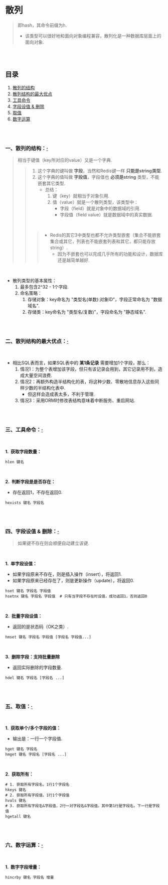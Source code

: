 # 散列
> 即hash，其命令前缀为h.
>
> - 该类型可以很好地和面向对象编程兼容，散列化是一种数据库层面上的面向对象.

<br><br>

## 目录

1. [散列的结构]()
2. [散列结构的最大优点]()
3. [工具命令]()
4. [字段设值 & 删除]()
5. [取值]()
6. [数字运算]()

<br><br>

### 一、散列的结构：[·](#目录)
> 相当于键值（key所对应的value）又是一个字典.
>
>> 1. 这个字典的键叫做 **字段**，当然和Redis键一样 **只能是string类型**.
>> 2. 这个字典的值叫做 **字段值**，字段值也 **必须是string** 类型，不能嵌套其它类型.
>>    - 总结：
>>       1. 键（key）就相当于对象引用.
>>       2. 值（value）就是一个散列类型，该类型中：
>>          - 字段（field）就是对象中的数据域的引用.
>>          - 字段值（field value）就是数据域中的真实数据.
>>
>> <br>
>>
>>> - Redis的其它3中类型也都不允许类型嵌套（集合不能嵌套集合或其它，列表也不能嵌套列表和其它，都只能存放string）.
>>>    - 因为不嵌套也可以完成几乎所有的功能和设计，数据库还是越简单越好.

<br>

- 散列类型的基本属性：
   1. 最多包含2^32 - 1个字段.
   2. 命名策略：
      1. 存储对象：key命名为 "类型名(单数):对象ID"，字段正常命名为 "数据域名".
      2. 存储类：key命名为 "类型名(复数)"，字段命名为 "静态域名".

<br><br>

### 二、散列结构的最大优点：[·](#目录)

<br>

- 相比SQL表而言，如果SQL表中的 **某1条记录** 需要增加1个字段，那么：
   1. 情况1：为整个表增加该字段，但只有该记录会用到，其它记录用不到，造成大量空间浪费.
   2. 情况2：再额外构造半结构化的表，将这种少数、零散地信息存入这些同样少数的半结构化表中.
      - 但这样会造成表太多，不利于管理.
   3. 情况3：采用ORM时修改表结构意味着中断服务、重启网站.

<br><br>

### 三、工具命令：[·](#目录)

<br>

**1.&nbsp; 获取字段数量：**

```Shell
hlen 键名
```

<br>

**2.&nbsp; 判断字段是是否存在：**

- 存在返回1，不存在返回0.

```Shell
hexists 键名 字段名
```

<br><br>

### 四、字段设值 & 删除：[·](#目录)
> 如果键不存在则会顺便自动建立该键.

<br>

**1.&nbsp; 单字段设值：**

- 如果字段原来不存在，则是插入操作（insert），将返回1.
- 如果字段原来已经存在了，则是更新操作（update），将返回0.

```Shell
hset 键名 字段名 字段值
hsetnx 键名 字段名 字段值  # 只有当字段不存在时设值，成功返回1，否则返回0
```

<br>

**2.&nbsp; 批量字段设值：**

- 返回的是状态码（OK之类）.

```Shell
hmset 键名 字段名 字段值 [字段名 字段值...]
```

<br>

**3.&nbsp; 删除字段：支持批量删除**

- 返回实际删除的字段数量.

```Shell
hdel 键名 字段名 [字段名 ...]
```

<br><br>

### 五、取值：[·](#目录)

<br>

**1.&nbsp; 获取单个/多个字段的值：**

- 输出是：一行一个字段值.

```Shell
hget 键名 字段名
hmget 键名 字段名 [字段名 ...]
```

<br>

**2.&nbsp; 获取所有：**

```Shell
# 1. 获取所有字段名，1行1个字段名
hkeys 键名
# 2. 获取所有字段值，1行1个字段值
hvals 键名
# 3. 获取所有字段名&字段值，2行一对字段名&字段值，其中第1行是字段名，下一行是字段值
hgetall 键名
```

<br><br>

### 六、数字运算：[·](#目录)

<br>

**1.&nbsp; 数字字段增量：**

```Shell
hincrby 键名 字段名 增量
```
